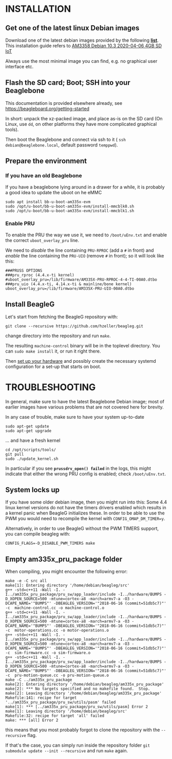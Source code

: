 # INSTALLATION

## Get one of the latest linux Debian images

Download one of the latest debian images provided by the following [**list**](https://beagleboard.org/latest-images). This installation guide refers to
[AM3358 Debian 10.3 2020-04-06 4GB SD IoT](https://debian.beagleboard.org/images/bone-debian-10.3-iot-armhf-2020-04-06-4gb.img.xz)

Always use the most minimal image you can find, e.g. no graphical user
interface etc.

## Flash the SD card; Boot; SSH into your Beaglebone

This documentation is provided elsewhere already, see
https://beagleboard.org/getting-started

In short: unpack the xz-packed image, and place as-is on the SD card (On
Linux, use `dd`, on other platforms they have more complicated graphical tools).

Then boot the Beaglebone and connect via ssh to it (
`ssh debian@beaglebone.local`, default password `temppwd`).

## Prepare the environment

### If you have an old Beaglebone

If you have a beaglebone lying around in a drawer for a while, it is probably
a good idea to update the uboot on he eMMC
```
sudo apt install bb-u-boot-am335x-evm
sudo /opt/u-boot/bb-u-boot-am335x-evm/install-mmcblk0.sh
sudo /opt/u-boot/bb-u-boot-am335x-evm/install-mmcblk1.sh
```

### Enable PRU
To enable the PRU the way we use it, we need to `/boot/uEnv.txt` and
enable the correct `uboot_overlay_pru` line.

We need to _disable_ the line containing `PRU-RPROC` (add a `#` in front) and
_enable_ the line containing the `PRU-UIO` (remove `#` in front); so it will
look like this:

```
###PRUSS OPTIONS
###pru_rproc (4.4.x-ti kernel)
#uboot_overlay_pru=/lib/firmware/AM335X-PRU-RPROC-4-4-TI-00A0.dtbo
###pru_uio (4.4.x-ti, 4.14.x-ti & mainline/bone kernel)
uboot_overlay_pru=/lib/firmware/AM335X-PRU-UIO-00A0.dtbo
```

## Install BeagleG


Let's start from fetching the BeagleG repository with:

```
git clone --recursive https://github.com/hzeller/beagleg.git
```

change directory into the repository and run `make`.

The resulting `machine-control` binary will be in the toplevel directory. You
can `sudo make install` it, or run it right there.

Then [set up your hardware](./hardware/) and possibly create the necessary
systemd configuration for a set-up that starts on boot.

# TROUBLESHOOTING

In general, make sure to have the latest Beaglebone Debian image; most of
earlier images have various problems that are not covered here for brevity.

In any case of trouble, make sure to have your system up-to-date

```
sudo apt-get update
sudo apt-get upgrade
```

... and have a fresh kernel

```
cd /opt/scripts/tools/
git pull
sudo ./update_kernel.sh
```

In particular if you see **`prussdrv_open() failed`** in the logs, this might
indicate that either the wrong PRU config is enabled; check `/boot/uEnv.txt`.

## System locks up

If you have some older debian image, then you might run into this: Some
4.4 linux kernel versions do not have the timers drivers enabled which results
in a kernel panic when BeagleG initializes these.
In order to be able to use the PWM you would need to recompile the kernel with
`CONFIG_OMAP_DM_TIMER=y`.

Alternatively, in order to use BeagleG without the PWM TIMERS support, you
can compile beagleg with:

```
CONFIG_FLAGS=-D_DISABLE_PWM_TIMERS make
```

## Empty am335x_pru_package folder

When compiling, you might encounter the following error:
```
make -e -C src all
make[1]: Entering directory '/home/debian/beagleg/src'
g++ -std=c++11 -Wall -I. -I../am335x_pru_package/pru_sw/app_loader/include -I../hardware/BUMPS -D_XOPEN_SOURCE=500 -mtune=cortex-a8 -march=armv7-a -O3 -DCAPE_NAME='"BUMPS"' -DBEAGLEG_VERSION='"2018-06-16 (commit=51db5c7)"'   -c  machine-control.cc -o machine-control.o
g++ -std=c++11 -Wall -I. -I../am335x_pru_package/pru_sw/app_loader/include -I../hardware/BUMPS -D_XOPEN_SOURCE=500 -mtune=cortex-a8 -march=armv7-a -O3 -DCAPE_NAME='"BUMPS"' -DBEAGLEG_VERSION='"2018-06-16 (commit=51db5c7)"'   -c  motor-operations.cc -o motor-operations.o
g++ -std=c++11 -Wall -I. -I../am335x_pru_package/pru_sw/app_loader/include -I../hardware/BUMPS -D_XOPEN_SOURCE=500 -mtune=cortex-a8 -march=armv7-a -O3 -DCAPE_NAME='"BUMPS"' -DBEAGLEG_VERSION='"2018-06-16 (commit=51db5c7)"'   -c  sim-firmware.cc -o sim-firmware.o
g++ -std=c++11 -Wall -I. -I../am335x_pru_package/pru_sw/app_loader/include -I../hardware/BUMPS -D_XOPEN_SOURCE=500 -mtune=cortex-a8 -march=armv7-a -O3 -DCAPE_NAME='"BUMPS"' -DBEAGLEG_VERSION='"2018-06-16 (commit=51db5c7)"'   -c  pru-motion-queue.cc -o pru-motion-queue.o
make -C ../am335x_pru_package
make[2]: Entering directory '/home/debian/beagleg/am335x_pru_package'
make[2]: *** No targets specified and no makefile found.  Stop.
make[2]: Leaving directory '/home/debian/beagleg/am335x_pru_package'
Makefile:141: recipe for target '../am335x_pru_package/pru_sw/utils/pasm' failed
make[1]: *** [../am335x_pru_package/pru_sw/utils/pasm] Error 2
make[1]: Leaving directory '/home/debian/beagleg/src'
Makefile:32: recipe for target 'all' failed
make: *** [all] Error 2
```

this means that you most probably forgot to clone the repository with the `--recursive` flag.

If that's the case, you can simply run inside the repository folder
`git submodule update --init --recursive` and run `make` again.
